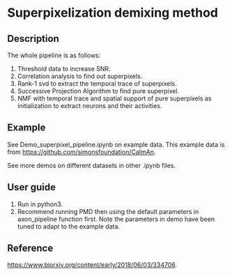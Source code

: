 # Superpixelization demixing method

## Description
The whole pipeline is as follows:
1. Threshold data to increase SNR.
2. Correlation analysis to find out superpixels.
3. Rank-1 svd to extract the temporal trace of superpixels.
4. Successive Projection Algorithm to find pure superpixel.
5. NMF with temporal trace and spatial support of pure superpixels as initialization to extract neurons and their activities.

## Example
See Demo_superpixel_pipeline.ipynb on example data.  This example data is from https://github.com/simonsfoundation/CaImAn.

See more demos on different datasets in other .ipynb files.

## User guide
1. Run in python3.
2. Recommend running PMD then using the default parameters in axon_pipeline function first. Note the parameters in demo have been tuned to adapt to the example data.

## Reference
https://www.biorxiv.org/content/early/2018/06/03/334706.

